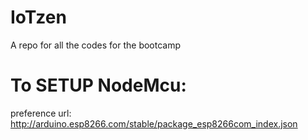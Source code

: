 # IoTzen
A repo  for all the codes for the bootcamp



# To SETUP NodeMcu:
 preference url: http://arduino.esp8266.com/stable/package_esp8266com_index.json
